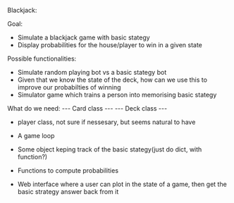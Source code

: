 Blackjack:

Goal: 
- Simulate a blackjack game with basic stategy 
- Display probabilities for the house/player to win in a given state

Possible functionalities:
- Simulate random playing bot vs a basic stategy bot 
- Given that we know the state of the deck, how can we use this to improve our probabilties of winning 
- Simulator game which trains a person into memorising basic stategy  

What do we need:
--- Card class ---
--- Deck class ---

- player class, not sure if nessesary, but seems natural to have
- A game loop
 

- Some object keping track of the basic stategy(just do dict, with function?)
- Functions to compute probabilities 

- Web interface where a user can plot in the state of a game, then get the basic strategy answer back from it 